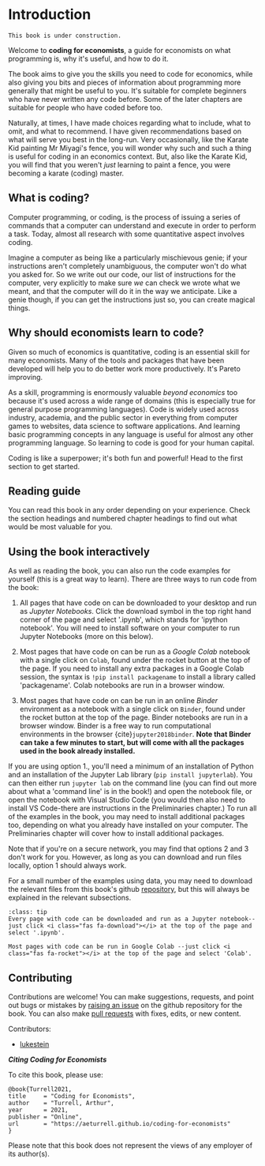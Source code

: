 # Introduction

```{warning}
This book is under construction.
```

Welcome to **coding for economists**, a guide for economists on what programming is, why it's useful, and how to do it.

The book aims to give you the skills you need to code for economics, while also giving you bits and pieces of information about programming more generally that might be useful to you. It's suitable for complete beginners who have never written any code before. Some of the later chapters are suitable for people who have coded before too.

Naturally, at times, I have made choices regarding what to include, what to omit, and what to recommend. I have given recommendations based on what will serve you best in the long-run. Very occasionally, like the Karate Kid painting Mr Miyagi's fence, you will wonder why such and such a thing is useful for coding in an economics context. But, also like the Karate Kid, you will find that you weren't *just* learning to paint a fence, you were becoming a karate (coding) master.

## What is coding?

Computer programming, or coding, is the process of issuing a series of commands that a computer can understand and execute in order to perform a task. Today, almost all research with some quantitative aspect involves coding.

Imagine a computer as being like a particularly mischievous genie; if your instructions aren't completely unambiguous, the computer won't do what you asked for. So we write out our code, our list of instructions for the computer, very explicitly to make sure *we* can check we wrote what we meant, and that the computer will do it in the way we anticipate. Like a genie though, if you can get the instructions just so, you can create magical things.

## Why should economists learn to code?

Given so much of economics is quantitative, coding is an essential skill for many economists. Many of the tools and packages that have been developed will help you to do better work more productively. It's Pareto improving.

As a skill, programming is enormously valuable *beyond economics* too because it's used across a wide range of domains (this is especially true for general purpose programming languages). Code is widely used across industry, academia, and the public sector in everything from computer games to websites, data science to software applications. And learning basic programming concepts in any language is useful for almost any other programming language. So learning to code is good for your human capital.

Coding is like a superpower; it's both fun and powerful! Head to the first section to get started.

## Reading guide

You can read this book in any order depending on your experience. Check the section headings and numbered chapter headings to find out what would be most valuable for you.

## Using the book interactively

As well as reading the book, you can also run the code examples for yourself (this is a great way to learn). There are three ways to run code from the book:

1. All pages that have code on can be downloaded to your desktop and run as *Jupyter Notebooks*. Click the download symbol in the top right hand corner of the page and select '.ipynb', which stands for 'ipython notebook'. You will need to install software on your computer to run Jupyter Notebooks (more on this below).

2. Most pages that have code on can be run as a *Google Colab* notebook with a single click on `Colab`, found under the rocket button at the top of the page. If you need to install any extra packages in a Google Colab session, the syntax is `!pip install packagename` to install a library called 'packagename'. Colab notebooks are run in a browser window.

3. Most pages that have code on can be run in an online *Binder* environment as a notebook with a single click on `Binder`, found under the rocket button at the top of the page. Binder notebooks are run in a browser window. Binder is a free way to run computational environments in the browser {cite}`jupyter2018binder`. **Note that Binder can take a few minutes to start, but will come with all the packages used in the book already installed.**

If you are using option 1., you'll need a minimum of an installation of Python and an installation of the Jupyter Lab library (`pip install jupyterlab`). You can then either run `jupyter lab` on the command line (you can find out more about what a 'command line' is in the book!) and open the notebook file, or open the notebook with Visual Studio Code (you would then also need to install VS Code-there are instructions in the Preliminaries chapter.) To run all of the examples in the book, you may need to install additional packages too, depending on what you already have installed on your computer. The Preliminaries chapter will cover how to install additional packages.

Note that if you're on a secure network, you may find that options 2 and 3 don't work for you. However, as long as you can download and run files locally, option 1 should always work.

For a small number of the examples using data, you may need to download the relevant files from this book's github [repository](https://github.com/aeturrell/coding-for-economists/tree/main/data), but this will always be explained in the relevant subsections.

```{admonition} Tip
:class: tip
Every page with code can be downloaded and run as a Jupyter notebook--just click <i class="fas fa-download"></i> at the top of the page and select '.ipynb'.

Most pages with code can be run in Google Colab --just click <i class="fas fa-rocket"></i> at the top of the page and select 'Colab'.
```

## Contributing

Contributions are welcome! You can make suggestions, requests, and point out bugs or mistakes by [raising an issue](https://github.com/aeturrell/coding-for-economists/issues) on the github repository for the book. You can also make [pull requests](https://github.com/aeturrell/coding-for-economists/pulls) with fixes, edits, or new content.

Contributors:

- [lukestein](https://github.com/lukestein)

***Citing Coding for Economists***

To cite this book, please use:

```
@book{Turrell2021,
title     = "Coding for Economists",
author    = "Turrell, Arthur",
year      = 2021,
publisher = "Online",
url       = "https://aeturrell.github.io/coding-for-economists"
}
```

Please note that this book does not represent the views of any employer of its author(s).
